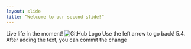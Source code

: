 ```yaml
---
layout: slide
title: “Welcome to our second slide!”
---
```

Live life in the moment! ![GitHub Logo](/images/logo.png)
Use the left arrow to go back!
5.4. After adding the text, you can commit the change
